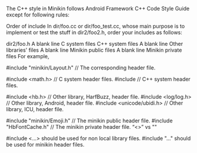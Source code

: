 The C++ style in Minikin follows Android Framework C++ Code Style Guide except for following rules:

Order of include
In dir/foo.cc or dir/foo_test.cc, whose main purpose is to implement or test the stuff in dir2/foo2.h, order your includes as follows:

dir2/foo.h
A blank line
C system files
C++ system files
A blank line
Other libraries' files
A blank line
Minikin public files
A blank line
Minikin private files
For example,

#include "minikin/Layout.h"  // The corresponding header file.

#include <math.h>  // C system header files.
#include <string>  // C++ system header files.

#include <hb.h>  // Other library, HarfBuzz, header file.
#include <log/log.h>  // Other library, Android, header file.
#include <unicode/ubidi.h>  // Other library, ICU, header file.

#include "minikin/Emoji.h"  // The minikin public header file.
#include "HbFontCache.h"  // The minikin private header file.
“<>” vs ""

#include <...> should be used for non local library files.
#include "..." should be used for minikin header files.
